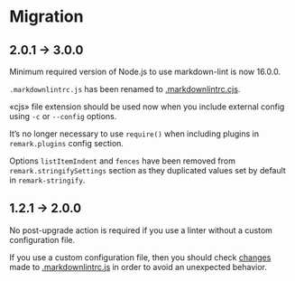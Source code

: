 # Migration

## 2.0.1 → 3.0.0

Minimum required version of Node.js to use markdown-lint is now 16.0.0.

`.markdownlintrc.js` has been renamed to
[.markdownlintrc.cjs](./.markdownlintrc.cjs).

«cjs» file extension should be used now when you include external config using
`-c` or `--config` options.

It’s no longer necessary to use `require()` when including plugins in
`remark.plugins` config section.

Options `listItemIndent` and `fences` have been removed from
`remark.stringifySettings` section as they duplicated values set by default in
`remark-stringify`.

## 1.2.1 → 2.0.0

No post-upgrade action is required if you use a linter without a custom
configuration file.

If you use a custom configuration file, then you should check
[changes](https://github.com/funbox/markdown-lint/commit/e6e3a3fe723f7c7529e7b651639f85ebaa061f85)
made to [.markdownlintrc.js](.markdownlintrc.js) in order to avoid an unexpected
behavior.
